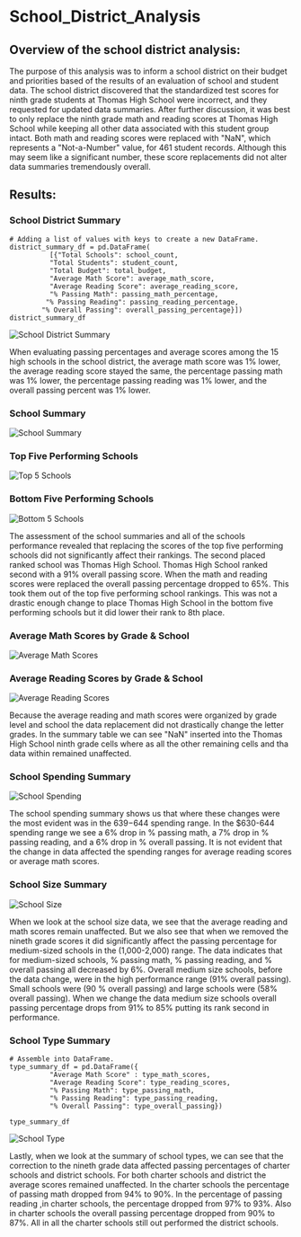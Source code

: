 # School_District_Analysis
## Overview of the school district analysis:
The purpose of this analysis was to inform a school district on their budget and priorities based of the results of an evaluation of school and student data. The school district discovered that the standardized test scores for ninth grade students at Thomas High School were incorrect, and they requested for updated data summaries. After further discussion, it was best to only replace the ninth grade math and reading scores at Thomas High School while keeping all other data associated with this student group intact. Both math and reading scores were replaced with "NaN", which represents a "Not-a-Number" value, for 461 student records. Although this may seem like a significant number, these score replacements did not alter data summaries tremendously overall.


## Results:
### School District Summary
```
# Adding a list of values with keys to create a new DataFrame.
district_summary_df = pd.DataFrame(
          [{"Total Schools": school_count,
          "Total Students": student_count,
          "Total Budget": total_budget,
          "Average Math Score": average_math_score,
          "Average Reading Score": average_reading_score,
          "% Passing Math": passing_math_percentage,
         "% Passing Reading": passing_reading_percentage,
        "% Overall Passing": overall_passing_percentage}])
district_summary_df
```

![School District Summary](https://user-images.githubusercontent.com/104540261/180645621-37533874-ddd7-419d-983d-4154f614e785.png)


When evaluating passing percentages and average scores among the 15 high schools in the school district, the average math score was 1% lower, the average reading score stayed the same, the percentage passing math was 1% lower, the percentage passing reading was 1% lower, and the overall passing percent was 1% lower.

### School Summary

![School Summary](https://user-images.githubusercontent.com/104540261/180645768-fd1e4938-c944-482e-b3f6-bef2fadb08b2.png)


### Top Five Performing Schools

![Top 5 Schools](https://user-images.githubusercontent.com/104540261/180646118-b89e5a23-30cc-48e6-9e5a-1bb3c4246bf8.png)

### Bottom Five Performing Schools

![Bottom 5 Schools](https://user-images.githubusercontent.com/104540261/180646123-b9df296b-6eb2-4b0e-8a0e-d77503bac9b6.png)

The assessment of the school summaries and all of the schools performance revealed that replacing the scores of the top five performing schools did not significantly affect their rankings. The second placed ranked school was Thomas High School. Thomas High School ranked second with a 91% overall passing score. When the math and reading scores were replaced the overall passing percentage dropped to 65%. This took them out of the top five performing school rankings. This was not a drastic enough change to place Thomas High School in the bottom five performing schools but it did lower their rank to 8th place.


### Average Math Scores by Grade & School

![Average Math Scores](https://user-images.githubusercontent.com/104540261/180646147-98c16b76-0afe-4f3f-91a4-722dbfa0f981.png)

### Average Reading Scores by Grade & School

![Average Reading Scores](https://user-images.githubusercontent.com/104540261/180646155-6e5f64ee-666e-4faa-aacf-831cf9fa3306.png)

Because the average reading and math scores were organized by grade level and school the data replacement did not drastically change the letter grades. In the summary table we can see "NaN" inserted into the Thomas High School ninth grade cells where as all the other remaining cells and tha data within remained unaffected.


### School Spending Summary

![School Spending](https://user-images.githubusercontent.com/104540261/180646160-a0eb4d3b-796e-4410-8e55-d8361fbb3d53.png)

The school spending summary shows us that where these changes were the most evident was in the $639-$644 spending range. In the $630-644 spending range we see a 6% drop in % passing math, a 7% drop in % passing reading, and a 6% drop in % overall passing. It is not evident that the change in data affected the spending ranges for average reading scores or average math scores.


### School Size Summary

![School Size](https://user-images.githubusercontent.com/104540261/180646170-c176d109-67bf-4dfa-b313-bbc02a8b4e54.png)

When we look at the school size data, we see that the average reading and math scores remain unaffected. But we also see that when we removed the nineth grade scores it did significantly affect the passing percentage for medium-sized schools in the (1,000-2,000) range. The data indicates that for medium-sized schools, % passing math, % passing reading, and % overall passing all decreased by 6%. Overall medium size schools, before the data change, were in the high performance range (91% overall passing). Small schools were (90 % overall passing) and large schools were (58% overall passing). When we change the data medium size schools overall passing percentage drops from 91% to 85% putting its rank second in performance.


### School Type Summary
```
# Assemble into DataFrame.
type_summary_df = pd.DataFrame({
          "Average Math Score" : type_math_scores,
          "Average Reading Score": type_reading_scores,
          "% Passing Math": type_passing_math,
          "% Passing Reading": type_passing_reading,
          "% Overall Passing": type_overall_passing})

type_summary_df
```

![School Type](https://user-images.githubusercontent.com/104540261/180788568-ca714da3-9b7e-4120-9f88-29753f8e3df1.png)

Lastly, when we look at the summary of school types, we can see that the correction to the nineth grade data affected passing percentages of charter schools and district schools. For both charter schools and district the average scores remained unaffected. In the charter schools the percentage of passing math dropped from 94% to 90%. In the percentage of passing reading ,in charter schools, the percentage dropped from 97% to 93%. Also in charter schools the overall passing percentage dropped from 90% to 87%. All in all the charter schools still out performed the district schools.


